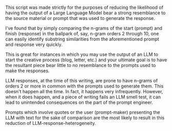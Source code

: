 This script was made strictly for the purposes of reducing the likelihood of having the output of a Large Language Model bear a strong resemblance to the source material or prompt that was used to generate the response.

I've found that by simply comparing the n-grams of the start (prompt) and finish (response) in the ballpark of, say, n-gram orders 2 through 10, one can easily identify substring similarities from the aforementioned prompt and response very quickly.

This is great for instances in which you may use the output of an LLM to start the creative process (blog, letter, etc.) and your ultimate goal is to have the resultant piece bear little to no resemblance to the prompts used to make the responses.

LLM responses, at the time of this writing, are prone to have n-grams of orders 2 or more in common with the prompts used to generate them. This doesn't happen all the time. In fact, it happens very infrequently. However, when it does happen, and a piece of writing fails an LLM smell test, it can lead to unintended consequences on the part of the prompt engineer.

Prompts which involve quotes or the user (prompt-maker) presenting the LLM with text for the sake of comparison are the most likely to result in this reduction of LLM-response-heterogeneity.
